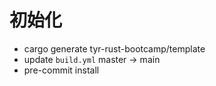 # 初始化

- cargo generate tyr-rust-bootcamp/template
- update `build.yml` master -> main
- pre-commit install
